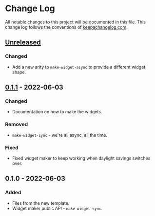 # Change Log
All notable changes to this project will be documented in this file. This change log follows the conventions of [keepachangelog.com](http://keepachangelog.com/).

## [Unreleased]
### Changed
- Add a new arity to `make-widget-async` to provide a different widget shape.

## [0.1.1] - 2022-06-03
### Changed
- Documentation on how to make the widgets.

### Removed
- `make-widget-sync` - we're all async, all the time.

### Fixed
- Fixed widget maker to keep working when daylight savings switches over.

## 0.1.0 - 2022-06-03
### Added
- Files from the new template.
- Widget maker public API - `make-widget-sync`.

[Unreleased]: https://github.com/your-name/front_back/compare/0.1.1...HEAD
[0.1.1]: https://github.com/your-name/front_back/compare/0.1.0...0.1.1
